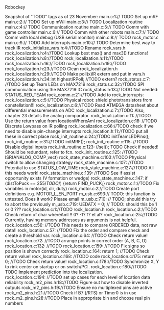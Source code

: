 Robockey

Snapshot of "TODO" tags as of 23 November:
main.c:1:// TODO Set up mRF
main.c:2:// TODO Set up mWii
main.c:3:// TODO Localization routine
main.c:4:// TODO Communication routine
main.c:5:// TODO Comm with game controller
main.c:6:// TODO Comm with other robots
main.c:7:// TODO Comm with local debug (USB serial monitor)
main.c:8:// TODO rock_motor.c
main.c:9:// TODO Add interrupts
main.c:10:// TODO Determine best way to track IR
rock_initialize_vars.h:4://TODO Rename rock_vars.h
rock_localization.h:4://TODO Lookup best max() and max3() functions!
rock_localization.h:8://TODO
rock_localization.h:11://TODO
rock_localization.h:16://TODO
rock_localization.h:19://TODO
rock_localization.h:23://TODO Clean rock_localization.h
rock_localization.h:29://TODO Make poll(x)IR extern and put in vars.h
rock_localization.h:34:int highestIRPoll; //TODO extern?
rock_status.c:7:  //TODO Set up Team LEDs on MAX7219
rock_status.c:32://TODO SPI communication using the MAX7219 IC
rock_status.h:13://TODO Not needed: STATUS_RED_TEAM
rock_comm.c:21://TODO Add to rock_interrupts:
rock_localization.c:5://TODO Physical robot: shield phototransistors from constellation!!!
rock_localization.c:6://TODO Read ATMEGA datasheet about differential measurements on ADC
rock_localization.c:7://TODO Also, chapter 23 details the analog comparator.
rock_localization.c:11:  //TODO Use the return value from locationWhereAmI
rock_localization.c:18:  //TODO Discrete Lowpass on IR polling
rock_localization.c:66://TODO check if we need to disable pin-change interrupts
rock_location.h:11://TODO put all these in correct place
rock_init_routine.c:24://TODO  initTeamLEDPins();
rock_init_routine.c:31://TODO  initMRF();
rock_init_routine.c:115:  //TODO Disable digital inputs
rock_init_routine.c:123:  //sei(); TODO Check if needed! Should be redundant, refer to fcn.
rock_init_routine.c:125:  //TODO ISR(ANALOG_COMP_vect)
rock_state_machine.c:103://TODO Physical switch to allow changing strategy
rock_state_machine.c:107:  //TODO Potential to use STATUS_LOW_TIME
rock_state_machine.c:127://TODO All this needs work!
rock_state_machine.c:139:    //TODO See if assist opportunity exists (V formation or wedge)
rock_state_machine.c:147:  if (distToPuck == 255/*TODO*/) {return FIND_PUCK;}
rock_motor.c:1://TODO Fix variables in motor(id, dir, duty)
rock_motor.c:2://TODO Create port definitions e.g. MOTOR_L_EN_PORT
m_usb.c:693:// TODO: this function is untested.  Does it work?  Please email
m_usb.c:710:            // TODO; should this try to abort the previously
m_usb.c:719:    UEDATX = 0; // TODO: should this be 1 or 0 ???
rock_location.c:1://TODO rock_location.h
rock_location.c:2://TODO Check return of char whereAmI !! 0? -1? 1? et al?
rock_location.c:25://TODO Currently, having memory addresses as arguments is not helpful.
rock_location.c:56:      //TODO This needs to compare ORDERED data, not raw data!!
rock_location.c:57:      //TODO Fix the order and compare check and create a threshold var.
rock_location.c:64:        //TODO Check return value!
rock_location.c:72:    //TODO arrange points in correct order (A, B, C, D)
rock_location.c:132:    //TODO
rock_location.c:159:    //TODO Fix signs so position is shown correctly
rock_location.c:164:    return 1; //TODO Check return value!
rock_location.c:168:    //TODO code
rock_location.c:175:    return 0; //TODO Check return value!
rock_location.c:178://TODO Synchronize X, Y to rink center on startup or on switch/PCI.
rock_location.c:180://TODO TODO Implement prediction into the localization.  
rock_location.c:194:  //TODO set up cases for each level of location data reliability
rock_m2_pins.h:18://TODO  Figure out how to disable inverted outputs
rock_m2_pins.h:19://TODO  Ensure no multiplexed pins are active
rock_m2_pins.h:21://TODO Check if B7 (/RTS) or Timer0 is in use
rock_m2_pins.h:28://TODO Place in appropriate bin and choose real pin numbers
